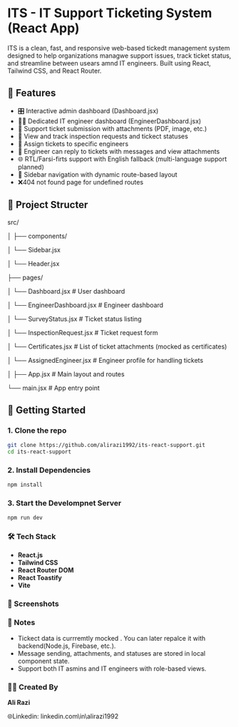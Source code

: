 # ITS - IT Support Ticketing System (React App) 

ITS is a clean, fast, and responsive web-based tickedt management system designed to help organizations managwe support issues, track ticket status, and streamline between usears amnd IT engineers. Built using React, Tailwind CSS, and React Router.


## 🌟 Features

  - 🎛️ Interactive admin dashboard (Dashboard.jsx)
  - 🧑‍💻 Dedicated IT engineer dashboard (EngineerDashboard.jsx)
  - 📝 Support ticket submission with attachments (PDF, image, etc.)
  - 🔄 View and track inspection requests and tickect statuses
  - 📄 Assign tickets to specific engineers
  - 💬 Engineer can reply to tickets with messages and view attachments
  - 🌐 RTL/Farsi-firts support with English fallback (multi-language support planned)
  - 🧭 Sidebar navigation with dynamic route-based layout
  - ❌404 not found page for undefined routes

##  📁 Project Structer 

src/

│
├── components/

│ └── Sidebar.jsx

│ └── Header.jsx

├── pages/

│ └── Dashboard.jsx # User dashboard

│ └── EngineerDashboard.jsx # Engineer dashboard

│ └── SurveyStatus.jsx # Ticket status listing

│ └── InspectionRequest.jsx # Ticket request form

│ └── Certificates.jsx # List of ticket attachments (mocked as certificates)

│ └── AssignedEngineer.jsx # Engineer profile for handling tickets

│
├── App.jsx # Main layout and routes

└── main.jsx # App entry point


##  🚀 Getting Started 

### 1. Clone the repo 

```bash
git clone https://github.com/alirazi1992/its-react-support.git
cd its-react-support
```

### 2. Install Dependencies 

```bash
npm install
```

### 3. Start the Develompnet Server 

``` bash
npm run dev
```

### 🛠 Tech Stack 

  - **React.js**
  - **Tailwind CSS**
  - **React Router DOM**
  - **React Toastify**
  - **Vite**

### 📸 Screenshots


### 📌 Notes 

  - Tickect data is currremtly mocked . You can later repalce it with backend(Node.js, Firebase, etc.).
  - Message sending, attachments, and statuses are stored in local component state.
  - Support both IT asmins and IT engineers with role-based views.

### 🧑‍💻 Created By 
 **Ali Razi**

🌐Linkedin: linkedin.com\in\alirazi1992
 




